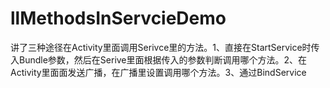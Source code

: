 llMethodsInServcieDemo
======================

讲了三种途径在Activity里面调用Serivce里的方法。1、直接在StartService时传入Bundle参数，然后在Serive里面根据传入的参数判断调用哪个方法。2、在Activity里面面发送广播，在广播里设置调用哪个方法。3、通过BindService